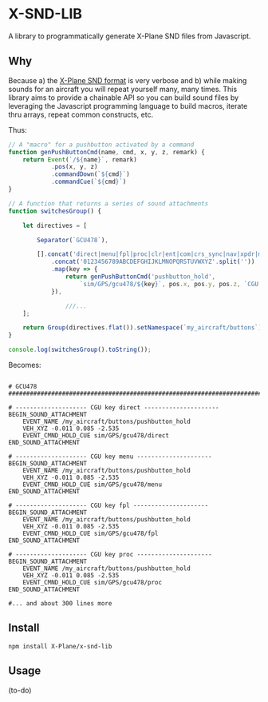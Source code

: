 # X-SND-LIB

A library to programmatically generate X-Plane SND files from Javascript.

## Why

Because a) the [X-Plane SND format](https://developer.x-plane.com/article/sound-snd-file-format-specification/) is very verbose and b) while making sounds for an aircraft you will repeat yourself many, many times. This library aims to provide a chainable API so you can build sound files by leveraging the Javascript programming language to build macros, iterate thru arrays, repeat common constructs, etc.

Thus:

```javascript
// A "macro" for a pushbutton activated by a command
function genPushButtonCmd(name, cmd, x, y, z, remark) {
	return Event(`/${name}`, remark)
            .pos(x, y, z)
            .commandDown(`${cmd}`)
            .commandCue(`${cmd}`)
}

// A function that returns a series of sound attachments
function switchesGroup() {

	let directives = [

		Separator(`GCU478`),

		[].concat('direct|menu|fpl|proc|clr|ent|com|crs_sync|nav|xpdr|minus|bksp|dot|spc|fms'.split('|'))
			.concat('0123456789ABCDEFGHIJKLMNOPQRSTUVWXYZ'.split(''))
			.map(key => {
				return genPushButtonCmd('pushbutton_hold',
					`sim/GPS/gcu478/${key}`, pos.x, pos.y, pos.z, `CGU key ${key}`)
			}),

                ///...
	];

	return Group(directives.flat()).setNamespace(`my_aircraft/buttons`);
}

console.log(switchesGroup().toString());
```

Becomes:

```

# GCU478 
#############################################################################################

# -------------------- CGU key direct ---------------------
BEGIN_SOUND_ATTACHMENT
	EVENT_NAME /my_aircraft/buttons/pushbutton_hold
	VEH_XYZ -0.011 0.085 -2.535
	EVENT_CMND_HOLD_CUE sim/GPS/gcu478/direct
END_SOUND_ATTACHMENT

# -------------------- CGU key menu ---------------------
BEGIN_SOUND_ATTACHMENT
	EVENT_NAME /my_aircraft/buttons/pushbutton_hold
	VEH_XYZ -0.011 0.085 -2.535
	EVENT_CMND_HOLD_CUE sim/GPS/gcu478/menu
END_SOUND_ATTACHMENT

# -------------------- CGU key fpl ---------------------
BEGIN_SOUND_ATTACHMENT
	EVENT_NAME /my_aircraft/buttons/pushbutton_hold
	VEH_XYZ -0.011 0.085 -2.535
	EVENT_CMND_HOLD_CUE sim/GPS/gcu478/fpl
END_SOUND_ATTACHMENT

# -------------------- CGU key proc ---------------------
BEGIN_SOUND_ATTACHMENT
	EVENT_NAME /my_aircraft/buttons/pushbutton_hold
	VEH_XYZ -0.011 0.085 -2.535
	EVENT_CMND_HOLD_CUE sim/GPS/gcu478/proc
END_SOUND_ATTACHMENT

#... and about 300 lines more

```

## Install

`npm install X-Plane/x-snd-lib`

## Usage

(to-do)

